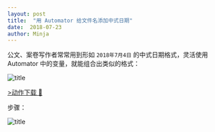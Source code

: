 ```yaml
---
layout: post
title:  "用 Automator 给文件名添加中式日期"
date:  2018-07-23
author: Minja
---
```


公文、案卷写作者常常用到形如 `2018年7月4日` 的中式日期格式，灵活使用 Automator 中的变量，就能组合出类似的格式：

![title](2018-07-22-%E6%B7%BB%E5%8A%A0%E4%B8%AD%E5%BC%8F%E6%97%A5%E6%9C%9F.gif)

[\>动作下载 🔗](https://github.com/BlackwinMin/sspai-sample-script/blob/master/Automator/%E6%B7%BB%E5%8A%A0%E4%B8%AD%E5%BC%8F%E6%97%A5%E6%9C%9F.app.zip)

步骤：

![title](2018-07-22-%E6%B7%BB%E5%8A%A0%E4%B8%AD%E5%BC%8F%E6%97%A5%E6%9C%9F.png)